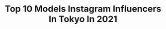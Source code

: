 ---
title: Top 10 Models Instagram Influencers In Tokyo In 2021
description: >-
  Find top models Instagram influencers in Tokyo in 2021. Most popular hashtags: #fashion #pr #ootd.
platform: Instagram
hits: 187
text_top: See the top-rated Instagram influencers on inBeat.
text_bottom: inBeat aggregates 187 Instagram influencers like this in Tokyo, Japan for you to collaborate.
profiles:
  - username: "erina_saiki"
    fullname: >-
      Erina Saiki_彩希エリナ
    bio: >-
      Erina Saiki Official Instagram. musician/artist/model Tokyo/Japan _ birth Sep.9 Fashion*Classic*Art*Music*World* Twitter→eri_n0qa9xx
    location: "Japan"
    followers: 19949
    engagement: 112
    commentsToLikes: 0.062251
    id: ck8t6g19idhne0j78manbvvw8
    verified: false
    hashtags: "#enjoylife, #stayhome, #stayathome, #enjoyhome"
  - username: "aimatsumoto_45"
    fullname: >-
      松本愛
    bio: >-
      Ai Matsumoto / 1994.04.05 model tokyo 🇯🇵 10月2日〜 YouTube始めました📍
    location: "Japan"
    followers: 109129
    engagement: 134
    commentsToLikes: 0.020262
    id: ck0w53dla1osn0i19e2clx03a
    verified: true
    hashtags: "#xperia, #chanelfinejewelry, #xperia1ii, #xperia1ll"
  - username: "miki_rolleilife"
    fullname: >-
      M I K I *
    bio: >-
      Prestige Model Management Inc. model / photographer 写真集『Rollei Life』発売中#miki_rolleilife_photobook online store ↓ @prestige_model_tokyo @bookandsons
    location: "Japan"
    followers: 47387
    engagement: 155
    commentsToLikes: 0.020868
    id: ck55pj9abaoh30i11e59hlg5l
    verified: false
    hashtags: "#rolleilife, #stayhome, #miki, #andersen"
  - username: "maimiokuwa"
    fullname: >-
      大桑マイミ
    bio: >-
      model.tokyo ＊DMについては所属事務所の管理となります。
    location: "Japan"
    followers: 34090
    engagement: 198
    commentsToLikes: 0.010739
    id: ck6ts3ex42jfo0j71kd1mxyko
    verified: true
    hashtags: "#scawaii, #miyashitapark, #dassaibeauty, #omusubobatonforplayer"
  - username: "momochadayo"
    fullname: >-
      MOMOKO YOKOMACHI / 横町ももこ
    bio: >-
      model / tokyo japan 身長170cm 📺AbemaTV 「いきなりマリッジ4」 KOREA🇰🇷 BOXING🥊 BARBIE🎀 PINK💗 #pinkmonster #ボクシング女子 ▶︎▶︎▶︎Twitter→momochadayo お仕事依頼はDMにお願い致します✉️
    location: "Japan"
    followers: 28983
    engagement: 156
    commentsToLikes: 0.014291
    id: ckf5viubeoroi0j23kb2l6qkz
    verified: false
    hashtags: "#youtube, #japanesegirl, #model, #japan"
  - username: "iwaigawa_jonio_iwai"
    fullname: >-
      岩井ジョニ男/ jonio Iwai
    bio: >-
      I am a Japanese comedian,like Chaplin,David Bowie. フォトブック「幻の哀愁おじさん」（文藝春秋刊）好評発売中！「岩井ジョニ男の週末旅スタ！」などお仕事の問い合わせは浅井企画イワイガワ担当・崎山まで☎︎03(3443)5751
    location: "Japan"
    followers: 93389
    engagement: 629
    commentsToLikes: 0.004144
    id: ckf5mo648upnq0j23ytac521o
    verified: false
    hashtags: "#jonistagram, #ninetofiver, #cool, #cooljapan"
  - username: "haruka_takahashi0127"
    fullname: >-
      高橋晴香
    bio: >-
      model/PR Tokyo.Japan🇯🇵Haruka Takahashi/高橋晴香 アンバサダー @clena.official Trip🇹🇭🇰🇷🇭🇰🇬🇺🇺🇸🇬🇧 お仕事の依頼はDMにてお願い致します☆ アクセサリーブランド lumiere eclat プロデュース💎
    location: "Japan"
    followers: 113177
    engagement: 117
    commentsToLikes: 0.061574
    id: ck0w7911ocdbw0i196up7cwdg
    verified: false
    hashtags: "#outfit, #ootd, #ryuri, #clena"
  - username: "kanna0123"
    fullname: >-
      Kanna Oyama
    bio: >-
      Model / Sing Tokyo Japan My new release music「This is How」
    location: "Japan"
    followers: 63275
    engagement: 560
    commentsToLikes: 0.008844
    id: ck15toyumj6eo0i19gjy5jx20
    verified: false
    hashtags: "#kannas360, #maisonmargiela, #maisonmargielafragrances, #replica"
  - username: "ayanen_11"
    fullname: >-
      彩音
    bio: >-
      ayane / Free lance model / fukuoka → tokyo
    location: "Japan"
    followers: 35584
    engagement: 532
    commentsToLikes: 0.006742
    id: ck0w4024nw4im0i19cwsccwjy
    verified: false
    hashtags: "#ricafrosh, #mer, #pr, #ayanen"
  - username: "tsubasamasuwaka1013"
    fullname: >-
      益若つばさ/Tsubasa Masuwaka
    bio: >-
      Tokyo🇯🇵Model&produce☺︎ 💄/ @candydoll_official / @dolly_wink 👁/@bambi_angelcolor /👗/@eatme_japan Magazine📕/ @tokyodotmag /YouTube🎥↓
    location: "Japan"
    followers: 588241
    engagement: 207
    commentsToLikes: 0.004417
    id: ck0tzf6u4q5gv0i19s38upv1n
    verified: true
    hashtags: "#eatme, #ootd, #fashion, #makeup"
---